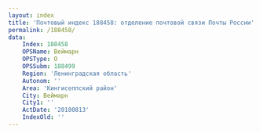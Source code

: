 ```yaml
---
layout: index
title: 'Почтовый индекс 188458: отделение почтовой связи Почты России'
permalink: /188458/
data:
    Index: 188458
    OPSName: Веймарн
    OPSType: О
    OPSSubm: 188499
    Region: 'Ленинградская область'
    Autonom: ''
    Area: 'Кингисеппский район'
    City: Веймарн
    City1: ''
    ActDate: '20180813'
    IndexOld: ''
---
```

